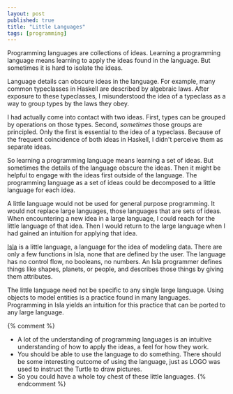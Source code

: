 ```yaml
---
layout: post
published: true 
title: "Little Languages"
tags: [programming]
---
```


Programming languages are collections of ideas.
Learning a programming language means learning to apply the ideas found in the
language.
But sometimes it is hard to isolate the ideas.

<!--Language details can cloud perception of the ideas in the language.-->
Language details can obscure ideas in the language.
For example, many common typeclasses in Haskell are described by algebraic laws.
After exposure to these typeclasses, I misunderstood the idea of a typeclass as 
a way to group types by the laws they obey.

I had actually come into contact with two ideas.
First, types can be grouped by operations on those types.
Second, _sometimes_ those groups are principled.
Only the first is essential to the idea of a typeclass.
Because of the frequent coincidence of both ideas in Haskell, I didn't perceive
them as separate ideas.

So learning a programming language means learning a set of ideas.
But sometimes the details of the language obscure the ideas.
Then it might be helpful to engage with the ideas first outside of the language.
The programming language as a set of ideas could be decomposed to a little
language for each idea.

A little language would not be used for general purpose programming.
It would not replace large languages, those languages that are sets of ideas.
When encountering a new idea in a large language, I could reach for the little
language of that idea.
Then I would return to the large language when I had gained an intuition for
applying that idea.

[Isla](http://islalanguage.org/) is a little language, a language for the idea
of modeling data.
There are only a few functions in Isla, none that are defined by the user.
The language has no control flow, no booleans, no numbers.
An Isla programmer defines things like shapes, planets, or people, and describes
those things by giving them attributes.

The little language need not be specific to any single large language.
Using objects to model entities is a practice found in many languages.
Programming in Isla yields an intuition for this practice that can be ported to 
any large language.

{% comment %}
- A lot of the understanding of programming languages is an intuitive
  understanding of how to apply the ideas, a feel for how they work.
- You should be able to use the language to do something. There should be some
  interesting outcome of using the language, just as LOGO was used to instruct
  the Turtle to draw pictures.
- So you could have a whole toy chest of these little languages.
{% endcomment %}
